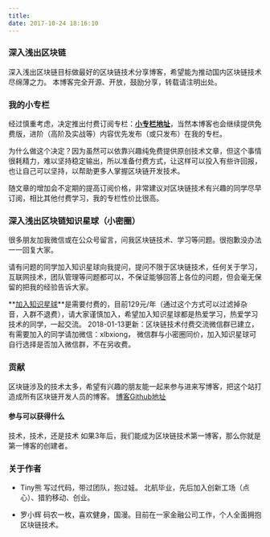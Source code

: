 ```yaml
---
title: 
date: 2017-10-24 18:16:10
---
```


### 深入浅出区块链

深入浅出区块链目标做最好的区块链技术分享博客，希望能为推动国内区块链技术尽绵薄之力。
本博客完全开源、开放，鼓励分享，转载请注明出处。

### 我的小专栏

经过慎重考虑，决定推出付费订阅专栏：**[小专栏地址](https://xiaozhuanlan.com/blockchaincore)**，当然本博客也会继续提供免费版，进阶（高阶及实战等）内容优先发布（或只发布）在我的专栏。

为什么做这个决定？因为虽然可以依靠兴趣纯免费提供原创技术文章，但这个事情很耗精力，难以坚持稳定输出，所以准备付费方式，让这样可以投入有些许回报，也让自己可以坚持，以帮助更多人掌握区块链开发技术。

随文章的增加会不定期的提高订阅价格，非常建议对区块链技术有兴趣的同学尽早订阅，相比其他付费学习，我的专栏性价比很高。

### 深入浅出区块链知识星球（小密圈）
很多朋友加我微信或在公众号留言，问我区块链技术、学习等问题。很抱歉没办法一一回复大家。

请有问题的同学加入知识星球向我提问，提问不限于区块链技术，任何关于学习，互联网技术，团队管理等问题都可以，不保证能够回答上各位的问题，但会毫无保留的把我的经验告诉大家。

**[加入知识星球](https://t.xiaomiquan.com/RfAu7uj)**是需要付费的，目前129元/年（通过这个方式可以过滤掉杂音，入群不退费），请大家谨慎加入，希望加入知识星球都是热爱学习，热爱学习技术的同学，一起交流。
2018-01-13更新：区块链技术付费交流微信群已建立，有需要加入的同学请加微信：xlbxiong， 微信群与小密圈同价，加入知识星球可自行选择是否加入微信群，不在另收费。


### 贡献
区块链涉及的技术太多，希望有兴趣的朋友能一起来参与进来写博客，把这个站打造成所有区块链开发人员的博客。
[博客Github地址](https://github.com/xilibi2003/learnblockchain)


#### 参与可以获得什么
技术，技术，还是技术
如果3年后，我们能成为区块链技术第一博客，那么你就是第一博客的创建者。


### 关于作者
* Tiny熊
  写过代码，带过团队，抱过娃。
  北航毕业，先后加入创新工场（点心）、猎豹移动、创业。

* 罗小辉
  码农一枚，喜欢健身，国漫。目前在一家金融公司工作，个人全面拥抱区块链技术。


